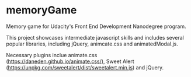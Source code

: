 # memoryGame

Memory game for Udacity's Front End Development Nanodegree program. 

This project showcases intermediate javascript skills and includes several popular libraries, including jQuery, animcate.css and animatedModal.js. 

Necessary plugins inclue animate.css (https://daneden.github.io/animate.css/), Sweet Alert (https://unpkg.com/sweetalert/dist/sweetalert.min.js) and jQuery.
